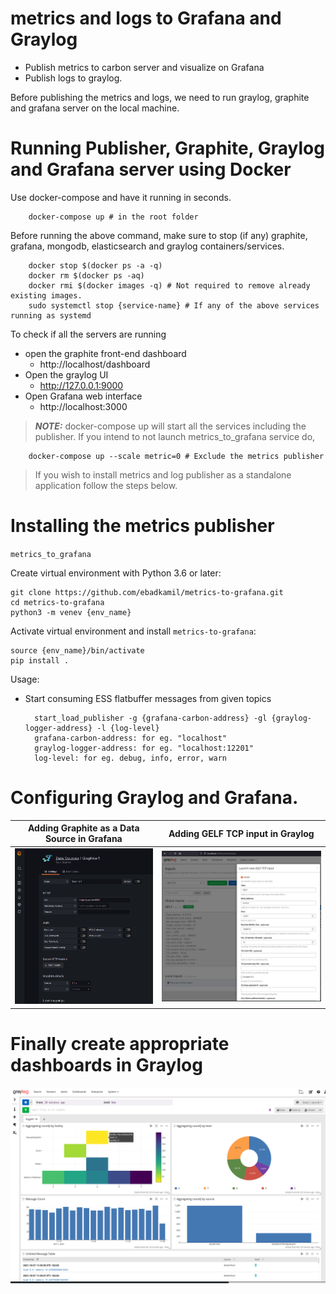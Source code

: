 # metrics and logs to Grafana and Graylog
  - Publish metrics to carbon server and visualize on Grafana
  - Publish logs to graylog.

Before publishing the metrics and logs, we need to run graylog, graphite and grafana server on
the local machine.

# Running Publisher, Graphite, Graylog and Grafana server using Docker

Use docker-compose and have it running in seconds.

        docker-compose up # in the root folder

Before running the above command, make sure to stop (if any) graphite, grafana, mongodb, elasticsearch
and graylog containers/services.

        docker stop $(docker ps -a -q)
        docker rm $(docker ps -aq)
        docker rmi $(docker images -q) # Not required to remove already existing images.
        sudo systemctl stop {service-name} # If any of the above services running as systemd

To check if all the servers are running

* open the graphite front-end dashboard
  - http://localhost/dashboard
* Open the graylog UI
  - http://127.0.0.1:9000
* Open Grafana web interface
  - http://localhost:3000

> **_NOTE:_** docker-compose up will start all the services including the publisher.
> If you intend to not launch metrics_to_grafana service do,

        docker-compose up --scale metric=0 # Exclude the metrics publisher

> If you wish to install metrics and log publisher as a standalone application follow the steps below.

# Installing the metrics publisher

`metrics_to_grafana`

Create virtual environment with Python 3.6 or later:

    git clone https://github.com/ebadkamil/metrics-to-grafana.git
    cd metrics-to-grafana
    python3 -m venev {env_name}

Activate virtual environment and install `metrics-to-grafana`:

    source {env_name}/bin/activate
    pip install .

Usage:

- Start consuming ESS flatbuffer messages from given topics

        start_load_publisher -g {grafana-carbon-address} -gl {graylog-logger-address} -l {log-level}
        grafana-carbon-address: for eg. "localhost"
        graylog-logger-address: for eg. "localhost:12201"
        log-level: for eg. debug, info, error, warn

# Configuring Graylog and Grafana.

Adding Graphite as a Data Source in Grafana |  Adding GELF TCP input in Graylog
:-------------------------:|:--------------------------------------------------:
![](./img/grafana_data_source.png)  |  ![](./img/graylog_input.png)

# Finally create appropriate dashboards in Graylog

![](./img/graylog_dashboard.png)